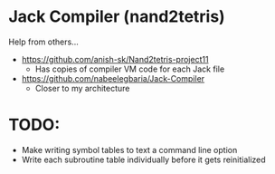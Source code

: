 # Jack Compiler (nand2tetris)

Help from others...
- https://github.com/anish-sk/Nand2tetris-project11
  - Has copies of compiler VM code for each Jack file
- https://github.com/nabeelegbaria/Jack-Compiler
  - Closer to my architecture

# TODO:
- Make writing symbol tables to text a command line option
- Write each subroutine table individually before it gets reinitialized